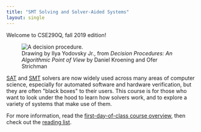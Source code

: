 ```yaml
---
title: "SMT Solving and Solver-Aided Systems"
layout: single
---
```


Welcome to CSE290Q, fall 2019 edition!

<figure>
  <img src="{{ site.url }}{{ site.baseurl }}/decision-procedure.png" alt="A decision procedure." />
  <figcaption>Drawing by Ilya Yodovsky Jr., from <cite>Decision Procedures: An Algorithmic Point of View</cite> by Daniel Kroening and Ofer Strichman</figcaption>
</figure>

[SAT](https://dl.acm.org/citation.cfm?id=1536637) and [SMT](https://en.wikipedia.org/wiki/Satisfiability_modulo_theories) solvers are now widely used across many areas of computer science, especially for automated software and hardware verification, but they are often "black boxes" to their users.  This course is for those who want to look under the hood to learn how solvers work, and to explore a variety of systems that make use of them.

For more information, read the [first-day-of-class course overview](course-overview.html), then check out the [reading list](readings.html).
